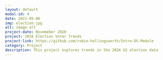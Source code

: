 ```yaml
---
layout: default
modal-id: 4
date: 2021-05-06
img: election.jpg
alt: image-alt
project-date: Novemeber 2020
project: 2016 Election Voter Trends
project-link: https://github.com/robin-hollingsworth/Intro-DS-Module
category: Project
description: This project explores trends in the 2016 US election data. Using machine learning, we tried to predict election results using poll responses and explored reasons for why early polls incorrectly predicted a Hillary Clinton win.
---
```


